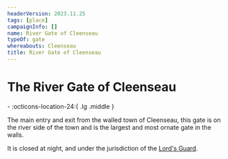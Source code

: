 ```yaml
---
headerVersion: 2023.11.25
tags: [place]
campaignInfo: []
name: River Gate of Cleenseau
typeOf: gate
whereabouts: Cleenseau
title: River Gate of Cleenseau
---
```

# The River Gate of Cleenseau
<div class="grid cards ext-narrow-margin ext-one-column" markdown>
-    :octicons-location-24:{ .lg .middle }   
</div>


The main entry and exit from the walled town of Cleenseau, this gate is on the river side of the town and is the largest and most ornate gate in the walls.

It is closed at night, and under the jurisdiction of the [Lord's Guard](<./lord-s-guard-of-cleenseau.md>). 